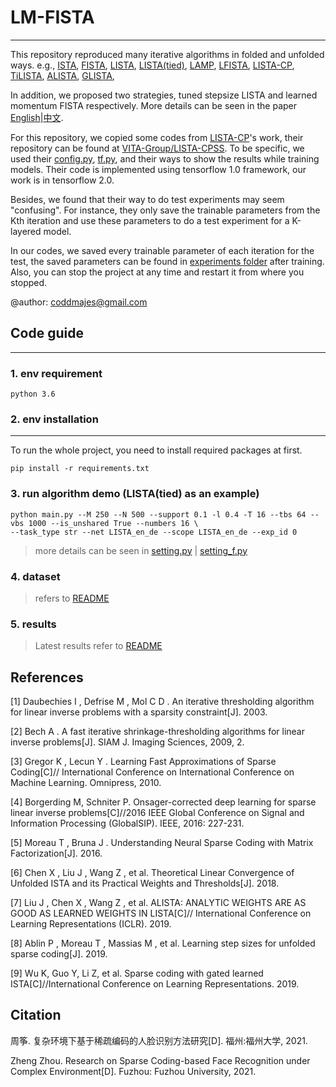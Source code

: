# LM-FISTA 

----
This repository reproduced many iterative algorithms in folded and unfolded ways.
e.g., [ISTA](#[1]), [FISTA](#[2]), [LISTA](#[3]), [LISTA(tied)](#[4]), [LAMP](#[4]), [LFISTA](#[5]),
[LISTA-CP](#[6]), [TiLISTA](#[7]), [ALISTA](#[7]), [GLISTA](#[9]),
 
In addition, we proposed two strategies, tuned stepsize LISTA and learned momentum FISTA respectively.
More details can be seen in the paper [English](doc/thesis/Adaptive_Accelerations_for_Learning-based_Sparse_Coding.pdf)|[中文](doc/thesis/Research_on_Sparse_Coding-based_Face_Recognition_under_Complex_Environment.pdf).

For this repository, we copied some codes from [LISTA-CP](#[6])'s work, their repository can be found at [VITA-Group/LISTA-CPSS](https://github.com/VITA-Group/LISTA-CPSS.git).
To be specific, we used their [config.py](config.py), [tf.py](utils/tf.py), and their ways to show the results 
while training models. Their code is implemented using tensorflow 1.0 framework, our work
is in tensorflow 2.0. 

Besides, we found that their way to do test experiments may seem "confusing". 
For instance, they only save the trainable parameters from the Kth iteration and 
use these parameters to do a test experiment for a K-layered model.

In our codes, we saved every trainable parameter of each iteration for the test, 
the saved parameters can be found in [experiments folder](experiments/en_deFalse40/LISTA_en_de_T16_lam0.4_naFalse_en_deFalse_nums16_noiseFalse_SNR40_M250_N500_USTrue_exp0) after training. 
Also, you can stop the project at any time and restart it from where you stopped.

@author: coddmajes@gmail.com

## Code guide

----

### 1. env requirement
```
python 3.6
```

### 2. env installation

-----
To run the whole project, you need to install required packages at first.
```
pip install -r requirements.txt
```

### 3. run algorithm demo (LISTA(tied) as an example)

```
python main.py --M 250 --N 500 --support 0.1 -l 0.4 -T 16 --tbs 64 --vbs 1000 --is_unshared True --numbers 16 \
--task_type str --net LISTA_en_de --scope LISTA_en_de --exp_id 0
```

> more details can be seen in [setting.py](setting.py) | [setting_f.py](setting_f.py)

### 4. dataset

> refers to [README](data/README.md)

### 5. results

> Latest results refer to [README](doc/results/README.md)

## References
[1] <span id="[1]"> Daubechies I ,  Defrise M ,  Mol C D . An iterative thresholding algorithm for linear inverse problems with a sparsity constraint[J].  2003. </span>

[2] <span id="[2]"> Bech A . A fast iterative shrinkage-thresholding algorithms for linear inverse problems[J]. SIAM J. Imaging Sciences, 2009, 2. </span>

[3] <span id="[3]"> Gregor K ,  Lecun Y . Learning Fast Approximations of Sparse Coding[C]// International Conference on International Conference on Machine Learning. Omnipress, 2010.</span>

[4] <span id="[4]"> Borgerding M, Schniter P. Onsager-corrected deep learning for sparse linear inverse problems[C]//2016 IEEE Global Conference on Signal and Information Processing (GlobalSIP). IEEE, 2016: 227-231.</span>

[5] <span id="[5]"> Moreau T ,  Bruna J . Understanding Neural Sparse Coding with Matrix Factorization[J].  2016.</span>

[6] <span id="[6]"> Chen X ,  Liu J ,  Wang Z , et al. Theoretical Linear Convergence of Unfolded ISTA and its Practical Weights and Thresholds[J].  2018.</span>

[7] <span id="[7]"> Liu J ,  Chen X ,  Wang Z , et al. ALISTA: ANALYTIC WEIGHTS ARE AS GOOD AS LEARNED WEIGHTS IN LISTA[C]// International Conference on Learning Representations (ICLR). 2019.</span>

[8] <span id="[8]"> Ablin P ,  Moreau T ,  Massias M , et al. Learning step sizes for unfolded sparse coding[J].  2019.</span>

[9] <span id="[9]"> Wu K, Guo Y, Li Z, et al. Sparse coding with gated learned ISTA[C]//International Conference on Learning Representations. 2019.</span>

## Citation
周筝. 复杂环境下基于稀疏编码的人脸识别方法研究[D]. 福州:福州大学, 2021.

Zheng Zhou. Research on Sparse Coding-based Face Recognition under Complex Environment[D]. Fuzhou: Fuzhou University, 2021.
